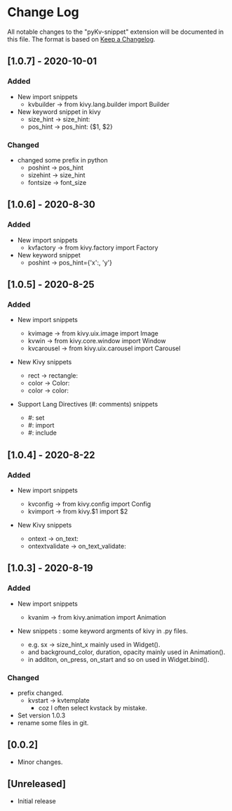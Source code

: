 # Change Log

All notable changes to the "pyKv-snippet" extension will be documented in this file.
The format is based on [Keep a Changelog](https://keepachangelog.com/en/1.0.0/).

## [1.0.7] - 2020-10-01
### Added

- New import snippets
  - kvbuilder -> from kivy.lang.builder import Builder
- New keyword snippet in kivy
  - size_hint -> size_hint: 
  - pos_hint -> pos_hint: {$1, $2}

### Changed

- changed some prefix in python
  - poshint -> pos_hint
  - sizehint -> size_hint
  - fontsize -> font_size

## [1.0.6] - 2020-8-30
### Added
- New import snippets
  - kvfactory -> from kivy.factory import Factory
- New keyword snippet
  - poshint -> pos_hint={'x':, 'y'}

## [1.0.5] - 2020-8-25
### Added
- New import snippets
  - kvimage -> from kivy.uix.image import Image
  - kvwin -> from kivy.core.window import Window
  - kvcarousel -> from kivy.uix.carousel import Carousel

- New Kivy snippets
  - rect -> rectangle: 
  - color -> Color: 
  - color -> color: 

- Support Lang Directives (#: comments) snippets
  - #: set
  - #: import
  - #: include

## [1.0.4] - 2020-8-22
### Added
- New import snippets
  - kvconfig -> from kivy.config import Config
  - kvimport -> from kivy.$1 import $2

- New Kivy snippets
  - ontext -> on_text: 
  - ontextvalidate -> on_text_validate: 

## [1.0.3] - 2020-8-19
### Added
- New import snippets
  - kvanim -> from kivy.animation import Animation

- New snippets : some keyword argments of kivy in .py files.
  - e.g. sx -> size_hint_x mainly used in Widget().
  - and background_color, duration, opacity mainly used in Animation().
  - in additon, on_press, on_start and so on used in Widget.bind().


### Changed
- prefix changed.
  - kvstart -> kvtemplate
    - coz I often select kvstack by mistake.
- Set version 1.0.3
- rename some files in git.

## [0.0.2]

- Minor changes.

## [Unreleased]

- Initial release